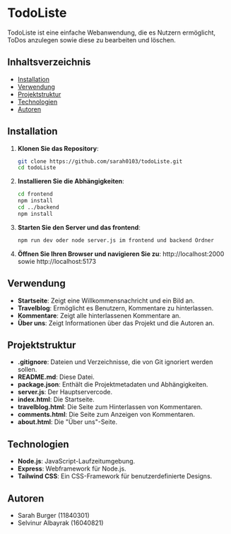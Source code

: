 # TodoListe

TodoListe ist eine einfache Webanwendung, die es Nutzern ermöglicht, ToDos anzulegen sowie diese zu bearbeiten und löschen.

## Inhaltsverzeichnis

- [Installation](#installation)
- [Verwendung](#verwendung)
- [Projektstruktur](#projektstruktur)
- [Technologien](#technologien)
- [Autoren](#autoren)

## Installation

1. **Klonen Sie das Repository**:
   ```sh
   git clone https://github.com/sarah0103/todoListe.git
   cd todoListe
2. **Installieren Sie die Abhängigkeiten**:
    ```sh
    cd frontend
    npm install
    cd ../backend
    npm install
3. **Starten Sie den Server und das frontend**:
    ```sh   
    npm run dev oder node server.js im frontend und backend Ordner
4. **Öffnen Sie Ihren Browser und navigieren Sie zu**:
    http://localhost:2000 sowie http://localhost:5173
   

## Verwendung
- **Startseite**: Zeigt eine Willkommensnachricht und ein Bild an.
- **Travelblog**: Ermöglicht es Benutzern, Kommentare zu hinterlassen.
- **Kommentare**: Zeigt alle hinterlassenen Kommentare an.
- **Über uns**: Zeigt Informationen über das Projekt und die Autoren an.

## Projektstruktur
- **.gitignore**: Dateien und Verzeichnisse, die von Git ignoriert werden sollen.
- **README.md**: Diese Datei.
- **package.json**: Enthält die Projektmetadaten und Abhängigkeiten.
- **server.js**: Der Hauptservercode.
- **index.html**: Die Startseite.
- **travelblog.html**: Die Seite zum Hinterlassen von Kommentaren.
- **comments.html**: Die Seite zum Anzeigen von Kommentaren.
- **about.html**: Die "Über uns"-Seite.

## Technologien
- **Node.js**: JavaScript-Laufzeitumgebung.
- **Express**: Webframework für Node.js.
- **Tailwind CSS**: Ein CSS-Framework für benutzerdefinierte Designs.

## Autoren
- Sarah Burger (11840301)
- Selvinur Albayrak (16040821)
